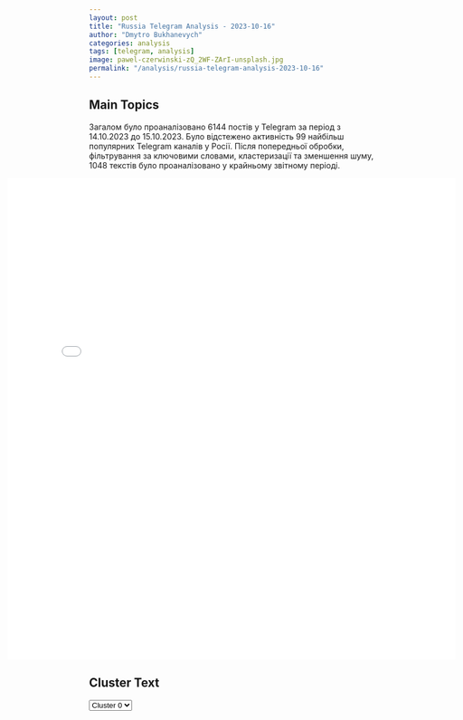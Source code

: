 ```yaml
---
layout: post
title: "Russia Telegram Analysis - 2023-10-16"
author: "Dmytro Bukhanevych"
categories: analysis
tags: [telegram, analysis]
image: pawel-czerwinski-zQ_2WF-ZArI-unsplash.jpg
permalink: "/analysis/russia-telegram-analysis-2023-10-16"
---
```

<style>
    /* Adjusting iframe-container styles */
    .wide-iframe-container {
        width: calc(100% + 30vw);  /* Extending the width */
        margin-left: -15vw;       /* Negative margin to push to the left */
        overflow: hidden;         /* In case the iframe content spills over */
    }
    .wide-iframe-container iframe {
        width: 100%;  /* Making the iframe take the full width of its container */
        border: none; /* Removing any borders from the iframe */
    }
    /* Toggle mechanism */
    .hidden {
        display: none;
    }
    .show-content-target:checked + .show-content {
        display: block;
    }
</style>
<h2>Main Topics</h2>
<p>Загалом було проаналізовано 6144 постів у Telegram за період з 14.10.2023 до 15.10.2023. Було відстежено активність 99 найбільш популярних Telegram каналів у Росії. Після попередньої обробки, фільтрування за ключовими словами, кластеризації та зменшення шуму, 1048 текстів було проаналізовано у крайньому звітному періоді.</p>
<!-- Embedding Main Plotly Visualization -->
<div class="wide-iframe-container">
    <iframe src="{{site.baseurl}}/visualizations/2023-10-16/fig_topics_time.html" height="850"></iframe>
</div>
<h2>Cluster Text</h2>
<!-- Dropdown to select a cluster -->
<select id="clusterSelector" onchange="displayClusterText()">
<option value="0">Cluster 0</option><option value="1">Cluster 1</option><option value="2">Cluster 2</option><option value="3">Cluster 3</option><option value="4">Cluster 4</option><option value="5">Cluster 5</option><option value="6">Cluster 6</option><option value="7">Cluster 7</option><option value="8">Cluster 8</option><option value="9">Cluster 9</option>
</select>
<!-- Display area for the selected cluster's text -->
<div id="clusterTextDisplay" class="hidden"></div>
<script type="text/javascript">
    var clusterDetails = {"0": "<b>Total Posts:</b> 226<br><b>Date:</b> 2023-10-15 22:30:30+03:00<br><b>Author:</b> tass_agency<br><b>Link:</b> https://t.me/s/tass_agency/214467<br><b>Subscribers:</b> 365600<br><b>Text:</b> \u0422\u0435\u043a\u0441\u0442: \u041f\u043e\u0434\u0433\u043e\u0442\u043e\u0432\u043a\u0430 \u041a\u0438\u0435\u0432\u043e\u043c \u043d\u043e\u0432\u044b\u0445 \u043e\u043f\u0435\u0440\u0430\u0446\u0438\u0439 \u0438 \u043d\u0430\u043b\u0435\u0442\u044b \u0431\u0435\u0441\u043f\u0438\u043b\u043e\u0442\u043d\u0438\u043a\u043e\u0432 \u0412\u0421\u0423. \u0421\u043e\u0431\u044b\u0442\u0438\u044f \u0432\u043e\u043a\u0440\u0443\u0433 \u0423\u043a\u0440\u0430\u0438\u043d\u044b.\u0417\u0430\u044f\u0432\u043b\u0435\u043d\u0438\u044f \u041f\u0443\u0442\u0438\u043d\u0430\u25fe\ufe0f\u0422\u0430\u043a \u043d\u0430\u0437\u044b\u0432\u0430\u0435\u043c\u043e\u0435 \u0443\u043a\u0440\u0430\u0438\u043d\u0441\u043a\u043e\u0435 \u043a\u043e\u043d\u0442\u0440\u043d\u0430\u0441\u0442\u0443\u043f\u043b\u0435\u043d\u0438\u0435 \u043d\u0435 \u0431\u0443\u043a\u0441\u0443\u0435\u0442, \u043e\u043d\u043e \"\u043f\u0440\u043e\u0432\u0430\u043b\u0438\u043b\u043e\u0441\u044c \u043f\u043e\u043b\u043d\u043e\u0441\u0442\u044c\u044e\", \u0437\u0430\u044f\u0432\u0438\u043b \u0440\u043e\u0441\u0441\u0438\u0439\u0441\u043a\u0438\u0439 \u043b\u0438\u0434\u0435\u0440 \u0432 \u0438\u043d\u0442\u0435\u0440\u0432\u044c\u044e \u043f\u0440\u043e\u0433\u0440\u0430\u043c\u043c\u0435 \"\u041c\u043e\u0441\u043a\u0432\u0430. \u041a\u0440\u0435\u043c\u043b\u044c. \u041f\u0443\u0442\u0438\u043d\". \u041e\u043d \u043f\u0440\u0438 \u044d\u0442\u043e\u043c \u043e\u0442\u043c\u0435\u0442\u0438\u043b, \u0447\u0442\u043e \"\u043d\u0430 \u043e\u0442\u0434\u0435\u043b\u044c\u043d\u044b\u0445 \u0443\u0447\u0430\u0441\u0442\u043a\u0430\u0445 <...> \u043f\u0440\u043e\u0442\u0438\u0432\u043e\u0431\u043e\u0440\u0441\u0442\u0432\u0443\u044e\u0449\u0430\u044f \u0441\u0442\u043e\u0440\u043e\u043d\u0430 \u0433\u043e\u0442\u043e\u0432\u0438\u0442 \u043d\u043e\u0432\u044b\u0435 \u0430\u043a\u0442\u0438\u0432\u043d\u044b\u0435 \u043d\u0430\u0441\u0442\u0443\u043f\u0430\u0442\u0435\u043b\u044c\u043d\u044b\u0435 \u043e\u043f\u0435\u0440\u0430\u0446\u0438\u0438\", \u043d\u0430 \u0447\u0442\u043e \u0420\u0424 \u0440\u0435\u0430\u0433\u0438\u0440\u0443\u0435\u0442 \"\u0441\u043e\u043e\u0442\u0432\u0435\u0442\u0441\u0442\u0432\u0443\u044e\u0449\u0438\u043c \u043e\u0431\u0440\u0430\u0437\u043e\u043c\".\u0425\u043e\u0434 \u043e\u043f\u0435\u0440\u0430\u0446\u0438\u0438\u25fe\ufe0f\u0412\u0421\u0423 \u0437\u0430 \u0434\u0432\u043e\u0435 \u0441\u0443\u0442\u043e\u043a, \u043f\u043e \u043e\u0446\u0435\u043d\u043a\u0430\u043c \u041c\u0438\u043d\u043e\u0431\u043e\u0440\u043e\u043d\u044b \u0420\u0424, \u043f\u043e\u0442\u0435\u0440\u044f\u043b\u0438 \u043e\u043a\u043e\u043b\u043e 1,55 \u0442\u044b\u0441. \u0447\u0435\u043b\u043e\u0432\u0435\u043a \u0438 80 \u0435\u0434\u0438\u043d\u0438\u0446 \u0442\u0435\u0445\u043d\u0438\u043a\u0438, \u0441\u043b\u0435\u0434\u0443\u0435\u0442 \u0438\u0437 \u0441\u0432\u043e\u0434\u043e\u043a \u0440\u043e\u0441\u0441\u0438\u0439\u0441\u043a\u043e\u0433\u043e \u0432\u043e\u0435\u043d\u043d\u043e\u0433\u043e \u0432\u0435\u0434\u043e\u043c\u0441\u0442\u0432\u0430. \u041f\u043e \u0435\u0433\u043e \u0438\u043d\u0444\u043e\u0440\u043c\u0430\u0446\u0438\u0438, \u0441\u0430\u043c\u044b\u0435 \u0431\u043e\u043b\u044c\u0448\u0438\u0435 \u043f\u043e\u0442\u0435\u0440\u0438 \u2014 \u043f\u043e\u0447\u0442\u0438 600 \u0447\u0435\u043b\u043e\u0432\u0435\u043a \u2014 \u041a\u0438\u0435\u0432 \u043f\u043e\u043d\u0435\u0441 \u043d\u0430 \u0434\u043e\u043d\u0435\u0446\u043a\u043e\u043c \u043d\u0430\u043f\u0440\u0430\u0432\u043b\u0435\u043d\u0438\u0438, \u0442\u043e\u0433\u0434\u0430 \u043a\u0430\u043a \u043d\u0430 \u0437\u0430\u043f\u043e\u0440\u043e\u0436\u0441\u043a\u043e\u043c \u043e\u043d \u043f\u043e\u0442\u0435\u0440\u044f\u043b \u043e\u043a\u043e\u043b\u043e 90 \u0432\u043e\u0435\u043d\u043d\u044b\u0445.\u041f\u043e\u043f\u044b\u0442\u043a\u0438 \u0430\u0442\u0430\u043a \u0431\u0435\u0441\u043f\u0438\u043b\u043e\u0442\u043d\u0438\u043a\u043e\u0432\u25fe\ufe0f\u0423\u0442\u0440\u043e\u043c 14 \u043e\u043a\u0442\u044f\u0431\u0440\u044f \u0434\u0432\u0430 \u0443\u043a\u0440\u0430\u0438\u043d\u0441\u043a\u0438\u0445 \u0431\u0435\u0441\u043f\u0438\u043b\u043e\u0442\u043d\u0438\u043a\u0430 \u0431\u044b\u043b\u0438 \u0441\u0431\u0438\u0442\u044b \u043d\u0430\u0434 \u0427\u0435\u0440\u043d\u044b\u043c \u043c\u043e\u0440\u0435\u043c \u0443 \u043f\u043e\u0431\u0435\u0440\u0435\u0436\u044c\u044f \u041a\u0440\u0430\u0441\u043d\u043e\u0434\u0430\u0440\u0441\u043a\u043e\u0433\u043e \u043a\u0440\u0430\u044f, \u0441\u043e\u043e\u0431\u0449\u0438\u043b\u0438 \u0432 \u041c\u0438\u043d\u043e\u0431\u043e\u0440\u043e\u043d\u044b \u0420\u0424. \u041c\u044d\u0440 \u0421\u043e\u0447\u0438 \u0410\u043b\u0435\u043a\u0441\u0435\u0439 \u041a\u043e\u043f\u0430\u0439\u0433\u043e\u0440\u043e\u0434\u0441\u043a\u0438\u0439 \u0437\u0430\u0432\u0435\u0440\u0438\u043b, \u0447\u0442\u043e \u0430\u044d\u0440\u043e\u043f\u043e\u0440\u0442 \u0438 \"\u0432\u0441\u0435 \u0441\u0438\u0441\u0442\u0435\u043c\u044b\" \u0433\u043e\u0440\u043e\u0434\u0430 \u0440\u0430\u0431\u043e\u0442\u0430\u044e\u0442 \u0448\u0442\u0430\u0442\u043d\u043e.\u25fe\ufe0f\u0412 \u043d\u043e\u0447\u044c \u043d\u0430 15 \u043e\u043a\u0442\u044f\u0431\u0440\u044f \u0432\u043e\u0435\u043d\u043d\u043e\u0435 \u0432\u0435\u0434\u043e\u043c\u0441\u0442\u0432\u043e \u0440\u0430\u0441\u0441\u043a\u0430\u0437\u0430\u043b\u043e, \u0447\u0442\u043e \u0423\u043a\u0440\u0430\u0438\u043d\u0430 \u043f\u043e\u043f\u044b\u0442\u0430\u043b\u0430\u0441\u044c \u0430\u0442\u0430\u043a\u043e\u0432\u0430\u0442\u044c \u0440\u043e\u0441\u0441\u0438\u0439\u0441\u043a\u0443\u044e \u0442\u0435\u0440\u0440\u0438\u0442\u043e\u0440\u0438\u044e \u0441\u0440\u0430\u0437\u0443 27 \u0431\u0435\u0441\u043f\u0438\u043b\u043e\u0442\u043d\u0438\u043a\u0430\u043c\u0438. \u0412\u0441\u0435 \u043e\u043d\u0438 \u0431\u044b\u043b\u0438 \u043f\u0435\u0440\u0435\u0445\u0432\u0430\u0447\u0435\u043d\u044b, \u043e\u0441\u043d\u043e\u0432\u043d\u0430\u044f \u0447\u0430\u0441\u0442\u044c \u2014 18 \u0430\u043f\u043f\u0430\u0440\u0430\u0442\u043e\u0432 \u2014 \u043d\u0430\u0434 \u041a\u0443\u0440\u0441\u043a\u043e\u0439 \u043e\u0431\u043b\u0430\u0441\u0442\u044c\u044e.\u041f\u043e\u043b\u043d\u043e\u0435 \u0432\u043e\u0441\u0441\u0442\u0430\u043d\u043e\u0432\u043b\u0435\u043d\u0438\u0435 \u041a\u0440\u044b\u043c\u0441\u043a\u043e\u0433\u043e \u043c\u043e\u0441\u0442\u0430\u25fe\ufe0f\u041a\u0440\u044b\u043c\u0441\u043a\u0438\u0439 \u043c\u043e\u0441\u0442 \u043f\u043e\u043b\u043d\u043e\u0441\u0442\u044c\u044e \u0432\u043e\u0441\u0441\u0442\u0430\u043d\u043e\u0432\u043b\u0435\u043d, \u0434\u0432\u0438\u0436\u0435\u043d\u0438\u0435 \u0430\u0432\u0442\u043e\u043c\u043e\u0431\u0438\u043b\u0435\u0439 \u043f\u043e \u0432\u0441\u0435\u043c \u0447\u0435\u0442\u044b\u0440\u0435\u043c \u043f\u043e\u043b\u043e\u0441\u0430\u043c \u0432\u043e\u0437\u043e\u0431\u043d\u043e\u0432\u0438\u043b\u043e\u0441\u044c \u043d\u0430 18 \u0434\u043d\u0435\u0439 \u0440\u0430\u043d\u044c\u0448\u0435, \u0447\u0435\u043c \u043f\u043b\u0430\u043d\u0438\u0440\u043e\u0432\u0430\u043b\u043e\u0441\u044c, \u0441\u043e\u043e\u0431\u0449\u0438\u043b 14 \u043e\u043a\u0442\u044f\u0431\u0440\u044f \u0432\u0438\u0446\u0435-\u043f\u0440\u0435\u043c\u044c\u0435\u0440 \u0420\u0424 \u041c\u0430\u0440\u0430\u0442 \u0425\u0443\u0441\u043d\u0443\u043b\u043b\u0438\u043d.", "1": "<b>Total Posts:</b> 46<br><b>Date:</b> 2023-10-15 10:15:40+03:00<br><b>Author:</b> sheyhtamir1974<br><b>Link:</b> https://t.me/s/sheyhtamir1974/59672<br><b>Subscribers:</b> 407400<br><b>Text:</b> \u0422\u0435\u043a\u0441\u0442: \ud83c\uddf5\ud83c\uddf8\ud83c\uddee\ud83c\uddf1\u0427\u0442\u043e \u0438\u0437\u0432\u0435\u0441\u0442\u043d\u043e \u043a \u0443\u0442\u0440\u0443 \u043e \u043f\u0430\u043b\u0435\u0441\u0442\u0438\u043d\u043e-\u0438\u0437\u0440\u0430\u0438\u043b\u044c\u0441\u043a\u043e\u043c \u043a\u043e\u043d\u0444\u043b\u0438\u043a\u0442\u0435:\u2014 \u0426\u0410\u0425\u0410\u041b \u043f\u0435\u0440\u0435\u043d\u0451\u0441 \u0437\u0430\u043f\u043b\u0430\u043d\u0438\u0440\u043e\u0432\u0430\u043d\u043d\u0443\u044e \u043d\u0430 \u0432\u044b\u0445\u043e\u0434\u043d\u044b\u0435 \u043d\u0430\u0437\u0435\u043c\u043d\u0443\u044e \u043e\u043f\u0435\u0440\u0430\u0446\u0438\u044e \u0432 \u0441\u0435\u043a\u0442\u043e\u0440\u0435 \u0413\u0430\u0437\u0430 \u0438\u0437-\u0437\u0430 \u043e\u0431\u043b\u0430\u0447\u043d\u043e\u0439 \u043f\u043e\u0433\u043e\u0434\u044b, \u0443\u0442\u0432\u0435\u0440\u0436\u0434\u0430\u0435\u0442 NYT \u0441\u043e \u0441\u0441\u044b\u043b\u043a\u043e\u0439 \u043d\u0430 \u0438\u0437\u0440\u0430\u0438\u043b\u044c\u0441\u043a\u0438\u0445 \u043e\u0444\u0438\u0446\u0435\u0440\u043e\u0432;\u2014 \u0418\u0437\u0440\u0430\u0438\u043b\u044c \u043f\u043b\u0430\u043d\u0438\u0440\u0443\u0435\u0442 \u0430\u0442\u0430\u043a\u0443 \u043d\u0430 \u0441\u0435\u043a\u0442\u043e\u0440\u00a0\u0413\u0430\u0437\u0430\u00a0\u0430\u0432\u0438\u0430\u0446\u0438\u043e\u043d\u043d\u044b\u043c\u0438 \u0431\u043e\u043c\u0431\u0430\u043c\u0438 JDAM, \u0437\u0430\u044f\u0432\u0438\u043b \u0436\u0443\u0440\u043d\u0430\u043b\u0438\u0441\u0442\u00a0\u0421\u0435\u0439\u043c\u0443\u0440\u00a0\u0425\u0435\u0440\u0448, \u0441\u0441\u044b\u043b\u0430\u044f\u0441\u044c \u043d\u0430 \u0438\u0441\u0442\u043e\u0447\u043d\u0438\u043a\u0438. \u041f\u043e\u00a0\u0435\u0433\u043e\u00a0\u0441\u043b\u043e\u0432\u0430\u043c, \u044d\u0442\u043e \u043f\u0440\u0438\u0432\u0435\u0434\u0451\u0442 \u043a \u043f\u043e\u043b\u043d\u043e\u043c\u0443 \u0443\u043d\u0438\u0447\u0442\u043e\u0436\u0435\u043d\u0438\u044e \u0430\u043d\u043a\u043b\u0430\u0432\u0430;\u2014 \u0432\u043e \u0432\u0441\u0435\u0445 \u0431\u043e\u043b\u044c\u043d\u0438\u0446\u0430\u0445 \u0441\u0435\u043a\u0442\u043e\u0440\u0430 \u0413\u0430\u0437\u0430 \u043e\u0441\u0442\u0430\u043b\u043e\u0441\u044c \u0442\u043e\u043f\u043b\u0438\u0432\u0430 \u043d\u0430 48 \u0447\u0430\u0441\u043e\u0432 \u0440\u0430\u0431\u043e\u0442\u044b \u0440\u0435\u0437\u0435\u0440\u0432\u043d\u044b\u0445 \u0433\u0435\u043d\u0435\u0440\u0430\u0442\u043e\u0440\u043e\u0432, \u0441\u043e\u043e\u0431\u0449\u0438\u043b\u0438 \u0432 \u041e\u041e\u041d;\u2014 \u0441\u0438\u0440\u0438\u0439\u0441\u043a\u0438\u0439 \u0430\u044d\u0440\u043e\u043f\u043e\u0440\u0442 \u0410\u043b\u0435\u043f\u043f\u043e \u0432\u044b\u0432\u0435\u0434\u0435\u043d \u0438\u0437 \u0441\u0442\u0440\u043e\u044f \u043f\u043e\u0441\u043b\u0435 \u0443\u0434\u0430\u0440\u043e\u0432 \u0438\u0437\u0440\u0430\u0438\u043b\u044c\u0441\u043a\u0438\u0445 \u0432\u043e\u0435\u043d\u043d\u044b\u0445. \u041e\u0431\u0441\u0442\u0440\u0435\u043b \u043f\u043e\u0441\u043b\u0435\u0434\u043e\u0432\u0430\u043b \u0432\u0441\u043a\u043e\u0440\u0435 \u043f\u043e\u0441\u043b\u0435 \u043f\u0443\u0441\u043a\u043e\u0432 \u0440\u0430\u043a\u0435\u0442 \u043f\u043e \u0418\u0437\u0440\u0430\u0438\u043b\u044e \u0441 \u0442\u0435\u0440\u0440\u0438\u0442\u043e\u0440\u0438\u0438 \u0421\u0438\u0440\u0438\u0438, \u043e\u0442\u043c\u0435\u0447\u0430\u044e\u0442 \u0421\u041c\u0418;\u2014 \u0412\u0412\u0421 \u0418\u0437\u0440\u0430\u0438\u043b\u044f \u043d\u0430\u043d\u0435\u0441\u043b\u0438 \u043d\u043e\u0447\u044c\u044e \u0441\u0435\u0440\u0438\u044e \u0443\u0434\u0430\u0440\u043e\u0432: \u043e\u0434\u043d\u0430 \u0438\u0437 \u0430\u0442\u0430\u043a \u043f\u0440\u0438\u0448\u043b\u0430\u0441\u044c \u043f\u043e \u0434\u043e\u043c\u0443 \u0432 \u043b\u0430\u0433\u0435\u0440\u0435 \u0431\u0435\u0436\u0435\u043d\u0446\u0435\u0432 \u0425\u0430\u043d-\u042e\u043d\u0438\u0441, \u0441\u043e\u043e\u0431\u0449\u0430\u0435\u0442 \u0442\u0435\u043b\u0435\u043a\u0430\u043d\u0430\u043b Al Hadath. \u0412 \u0440\u0435\u0437\u0443\u043b\u044c\u0442\u0430\u0442\u0435 \u043f\u043e\u0433\u0438\u0431\u043b\u0438 15 \u0447\u0435\u043b\u043e\u0432\u0435\u043a, \u0432\u043a\u043b\u044e\u0447\u0430\u044f \u0434\u0435\u0442\u0435\u0439;\u2014 \u0432\u0442\u043e\u0440\u043e\u0439 \u0430\u043c\u0435\u0440\u0438\u043a\u0430\u043d\u0441\u043a\u0438\u0439 \u0430\u0432\u0438\u0430\u043d\u043e\u0441\u0435\u0446 Dwight D. Eisenhower \u043d\u0430\u043f\u0440\u0430\u0432\u0438\u043b\u0441\u044f \u0432 \u0432\u043e\u0441\u0442\u043e\u0447\u043d\u0443\u044e \u0447\u0430\u0441\u0442\u044c \u0421\u0440\u0435\u0434\u0438\u0437\u0435\u043c\u043d\u043e\u0433\u043e \u043c\u043e\u0440\u044f, \u043f\u0438\u0448\u0435\u0442 ABC \u0441\u043e \u0441\u0441\u044b\u043b\u043a\u043e\u0439 \u043d\u0430 \u0438\u0441\u0442\u043e\u0447\u043d\u0438\u043a\u0438. \u041a\u043e\u0440\u0430\u0431\u043b\u044c \u043f\u0440\u0438\u0441\u043e\u0435\u0434\u0438\u043d\u0438\u0442\u0441\u044f \u043a\u00a0\u0443\u0436\u0435 \u043f\u0440\u0438\u0431\u044b\u0432\u0448\u0435\u043c\u0443 \u0432\u00a0\u0440\u0435\u0433\u0438\u043e\u043d Gerald R. Ford;\u2014 \u0434\u0435\u0439\u0441\u0442\u0432\u0438\u044f \u0418\u0435\u0440\u0443\u0441\u0430\u043b\u0438\u043c\u0430 \u0432\u044b\u0448\u043b\u0438 \u0437\u0430 \u0440\u0430\u043c\u043a\u0438 \u0441\u0430\u043c\u043e\u043e\u0431\u043e\u0440\u043e\u043d\u044b, \u0441\u0447\u0438\u0442\u0430\u0435\u0442 \u0433\u043b\u0430\u0432\u0430 \u041c\u0418\u0414 \u041a\u041d\u0420\u00a0\u0412\u0430\u043d \u0418;\u2014 \u0426\u0410\u0425\u0410\u041b \u043f\u0440\u043e\u0448\u043b\u043e\u0439 \u043d\u043e\u0447\u044c\u044e \u043b\u0438\u043a\u0432\u0438\u0434\u0438\u0440\u043e\u0432\u0430\u043b \u043a\u043e\u043c\u0430\u043d\u0434\u0443\u044e\u0449\u0435\u0433\u043e \u0441\u0438\u043b\u0430\u043c\u0438 \u00ab\u041d\u0443\u0445\u0431\u044b\u00bb \u0432\u00a0\u0425\u0430\u043d-\u042e\u043d\u0438\u0441\u0435\u00a0\u0411\u0438\u043b\u043b\u0430\u043b\u0430\u00a0\u0410\u043b\u044c \u041a\u0435\u0434\u0440\u0443. \u041a\u0430\u043a \u0441\u043e\u043e\u0431\u0449\u0430\u0435\u0442 \u0430\u0440\u043c\u0438\u044f, \u043e\u043d \u043e\u0442\u0432\u0435\u0442\u0441\u0442\u0432\u0435\u043d\u0435\u043d \u00ab\u0437\u0430 \u0440\u0435\u0437\u043d\u044e\u00bb \u0432 \u043f\u043e\u0441\u0435\u043b\u0435\u043d\u0438\u0438\u00a0\u041d\u0438\u0440\u0438\u043c.\u041d\u0430 \u0432\u0438\u0434\u0435\u043e \u2014 \u0443\u0434\u0430\u0440,\u00a0\u0432 \u0445\u043e\u0434\u0435\u00a0\u043a\u043e\u0442\u043e\u0440\u043e\u0433\u043e, \u043f\u043e \u0434\u0430\u043d\u043d\u044b\u043c \u0438\u0437\u0440\u0430\u0438\u043b\u044c\u0441\u043a\u043e\u0439 \u0430\u0440\u043c\u0438\u0438, \u0431\u044b\u043b \u0443\u0431\u0438\u0442 \u0410\u043b\u044c \u041a\u0435\u0434\u0440\u0430.\u2705\u041f\u043e\u0434\u043f\u0438\u0441\u0430\u0442\u044c\u0441\u044f \u27a1\ufe0f PoliTube_news", "2": "<b>Total Posts:</b> 108<br><b>Date:</b> 2023-10-15 00:39:41+03:00<br><b>Author:</b> ostashkonews<br><b>Link:</b> https://t.me/s/OstashkoNews/100585<br><b>Subscribers:</b> 362700<br><b>Text:</b> \u0422\u0435\u043a\u0441\u0442: \u2757\ufe0f \u0418\u0440\u0430\u043d \u043d\u0430\u043f\u0440\u0430\u0432\u0438\u043b \u0418\u0437\u0440\u0430\u0438\u043b\u044e \u0447\u0435\u0440\u0435\u0437 \u041e\u041e\u041d \u043f\u0440\u0435\u0434\u0443\u043f\u0440\u0435\u0436\u0434\u0430\u044e\u0449\u0435\u0435 \u0441\u043e\u043e\u0431\u0449\u0435\u043d\u0438\u0435 \u043e \u0432\u043e\u0437\u043c\u043e\u0436\u043d\u043e\u043c \u0432\u043c\u0435\u0448\u0430\u0442\u0435\u043b\u044c\u0441\u0442\u0432\u0435 \u0432 \u043a\u043e\u043d\u0444\u043b\u0438\u043a\u0442 \u0432 \u0441\u0435\u043a\u0442\u043e\u0440\u0435 \u0413\u0430\u0437\u0430, \u2014 Walla\u0412 \u0441\u043e\u043e\u0431\u0449\u0435\u043d\u0438\u0438 \u0433\u043e\u0432\u043e\u0440\u0438\u0442\u0441\u044f, \u0447\u0442\u043e \u0432 \u0441\u043b\u0443\u0447\u0430\u0435 \u043d\u0430\u0447\u0430\u043b\u0430 \u043d\u0430\u0437\u0435\u043c\u043d\u043e\u0439 \u043e\u043f\u0435\u0440\u0430\u0446\u0438\u0438 \u0432 \u0441\u0435\u043a\u0442\u043e\u0440\u0435 \u0413\u0430\u0437\u0430, \u0422\u0435\u0433\u0435\u0440\u0430\u043d\u0443 \u043f\u0440\u0438\u0434\u0435\u0442\u0441\u044f \u0432\u043c\u0435\u0448\u0430\u0442\u044c\u0441\u044f \u0432 \u043a\u043e\u043d\u0444\u043b\u0438\u043a\u0442.\u2716\ufe0f \u0421\u0428\u0410 \u0440\u0430\u043d\u0435\u0435 \u043d\u0435\u043e\u0434\u043d\u043e\u043a\u0440\u0430\u0442\u043d\u043e \u0437\u0430\u043f\u0443\u0433\u0438\u0432\u0430\u043b\u0438 \u0418\u0440\u0430\u043d \u0438 \u043f\u0440\u0435\u0434\u043e\u0441\u0442\u0435\u0440\u0435\u0433\u0430\u043b\u0438 \u043e\u0442 \u043f\u043e\u0434\u0434\u0435\u0440\u0436\u043a\u0438 \u0425\u0410\u041c\u0410\u0421 \u0438 \u0425\u0438\u0437\u0431\u043e\u043b\u043b\u044b, \u0443\u0433\u0440\u043e\u0436\u0430\u044f \u0443\u043d\u0438\u0447\u0442\u043e\u0436\u0435\u043d\u0438\u0435\u043c \u043d\u0435\u0444\u0442\u044f\u043d\u044b\u0445 \u043c\u0435\u0441\u0442\u043e\u0440\u043e\u0436\u0434\u0435\u043d\u0438\u0439. \u041e\u0441\u0442\u0430\u0448\u043a\u043e! \u0412\u0430\u0436\u043d\u043e\u0435 \u2013 \u043f\u043e\u0434\u043f\u0438\u0448\u0438\u0441\u044c", "3": "<b>Total Posts:</b> 58<br><b>Date:</b> 2023-10-15 17:40:36+03:00<br><b>Author:</b> petrovtel<br><b>Link:</b> https://t.me/s/petrovtel/45175<br><b>Subscribers:</b> 460600<br><b>Text:</b> \u0422\u0435\u043a\u0441\u0442: \u041d\u0430 \u0433\u0443\u0431\u0435\u0440\u043d\u0430\u0442\u043e\u0440\u0430 \u0425\u041c\u0410\u041e \u043d\u0430\u043a\u0430\u0442\u0430\u043b\u0438 \u0434\u043e\u043d\u043e\u0441 \u2014 \u0432\u0441\u0435 \u0438\u0437-\u0437\u0430 \u0435\u0435 \u0441\u043b\u043e\u0432 \u00ab\u0412\u043e\u0439\u043d\u0430 \u043d\u0430\u043c \u043d\u0435 \u043d\u0443\u0436\u043d\u0430\u00bb. \u0421\u0434\u0435\u043b\u0430\u043b \u044d\u0442\u043e \u043e\u0431\u0449\u0435\u0441\u0442\u0432\u0435\u043d\u043d\u0438\u043a \u042e\u0440\u0438\u0439 \u0420\u044f\u0431\u0446\u0435\u0432 \u0438\u0437 \u0422\u044e\u043c\u0435\u043d\u0438. \u041e\u043d \u043f\u043e\u043f\u0440\u043e\u0441\u0438\u043b \u0441\u0438\u043b\u043e\u0432\u0438\u043a\u043e\u0432 \u0432\u043e\u0437\u0431\u0443\u0434\u0438\u0442\u044c \u0434\u0435\u043b\u043e \u043e \u0434\u0438\u0441\u043a\u0440\u0435\u0434\u0438\u0442\u0430\u0446\u0438\u0438 \u0440\u043e\u0441\u0441\u0438\u0439\u0441\u043a\u043e\u0439 \u0430\u0440\u043c\u0438\u0438.\u0413\u043b\u0430\u0432\u0430 \u0440\u0435\u0433\u0438\u043e\u043d\u0430 \u041d\u0430\u0442\u0430\u043b\u044c\u044f \u041a\u043e\u043c\u0430\u0440\u043e\u0432\u0430 \u0441\u043a\u0430\u0437\u0430\u043b\u0430 \u0444\u0440\u0430\u0437\u0443 \u043e \u00ab\u043d\u0435\u043d\u0443\u0436\u043d\u043e\u0439 \u0432\u043e\u0439\u043d\u0435\u00bb, \u043a\u043e\u0433\u0434\u0430 \u043f\u044b\u0442\u0430\u043b\u0430\u0441\u044c \u043e\u0431\u044a\u044f\u0441\u043d\u0438\u0442\u044c \u0436\u0435\u043d\u0435 \u043c\u043e\u0431\u0438\u043b\u0438\u0437\u043e\u0432\u0430\u043d\u043d\u043e\u0433\u043e, \u0447\u0442\u043e \u043e\u043d\u0430 \u043d\u0435 \u043c\u0438\u043d\u0438\u0441\u0442\u0440 \u043e\u0431\u043e\u0440\u043e\u043d\u044b \u0438 \u0431\u0435\u0437 \u043f\u043e\u043d\u044f\u0442\u0438\u044f, \u043a\u0443\u0434\u0430 \u0434\u0435\u043b\u0438\u0441\u044c \u043f\u043e\u043b\u043e\u0436\u0435\u043d\u043d\u044b\u0435 \u0441\u043e\u043b\u0434\u0430\u0442\u0430\u043c \u0440\u044e\u043a\u0437\u0430\u043a\u0438. \u041f\u043e \u0435\u0435 \u0441\u043b\u043e\u0432\u0430\u043c, \u00ab\u0432\u0435\u0441\u044c \u043c\u0438\u0440 \u043a \u044d\u0442\u043e\u0439 \u0432\u043e\u0439\u043d\u0435 \u043d\u0435 \u0433\u043e\u0442\u043e\u0432\u0438\u043b\u0441\u044f\u00bb.\u041a\u041a \ud83d\udc00", "4": "<b>Total Posts:</b> 148<br><b>Date:</b> 2023-10-15 11:50:51+03:00<br><b>Author:</b> tass_agency<br><b>Link:</b> https://t.me/s/tass_agency/214413<br><b>Subscribers:</b> 365600<br><b>Text:</b> \u0422\u0435\u043a\u0441\u0442: \u0421\u043e\u0431\u0440\u0430\u043b\u0438 \u0437\u0430\u044f\u0432\u043b\u0435\u043d\u0438\u044f \u0412\u043b\u0430\u0434\u0438\u043c\u0438\u0440\u0430 \u041f\u0443\u0442\u0438\u043d\u0430 \u0432 \u0438\u043d\u0442\u0435\u0440\u0432\u044c\u044e \u043f\u0440\u043e\u0433\u0440\u0430\u043c\u043c\u0435 \"\u041c\u043e\u0441\u043a\u0432\u0430. \u041a\u0440\u0435\u043c\u043b\u044c. \u041f\u0443\u0442\u0438\u043d\" \u043d\u0430 \u0442\u0435\u043b\u0435\u043a\u0430\u043d\u0430\u043b\u0435 \"\u0420\u043e\u0441\u0441\u0438\u044f-1\":\u25fe\ufe0f\u0420\u043e\u0441\u0441\u0438\u044f \u043f\u043e \u0438\u0437\u0432\u0435\u0441\u0442\u043d\u043e\u043c\u0443 \u0434\u0440\u0435\u0432\u043d\u0435\u043c\u0443 \u043f\u0440\u0438\u043d\u0446\u0438\u043f\u0443 \"\u0433\u043e\u0442\u043e\u0432\u0438\u0442\u0441\u044f \u043a \u0432\u043e\u0439\u043d\u0435\", \u043d\u043e \u0445\u043e\u0447\u0435\u0442 \u043c\u0438\u0440\u0430;\u25fe\ufe0f\u0420\u043e\u0441\u0441\u0438\u044f \u0438 \u041a\u0438\u0442\u0430\u0439 \u043d\u0435 \u043e\u0431\u044a\u0435\u0434\u0438\u043d\u044f\u044e\u0442\u0441\u044f \u0432 \u043a\u0430\u043a\u043e\u0439-\u0442\u043e \u0432\u043e\u0435\u043d\u043d\u043e-\u043f\u043e\u043b\u0438\u0442\u0438\u0447\u0435\u0441\u043a\u0438\u0439 \u0441\u043e\u044e\u0437 \u0432 \u043e\u0442\u043b\u0438\u0447\u0438\u0435 \u043e\u0442 \u0441\u0442\u0440\u0430\u043d \u0417\u0430\u043f\u0430\u0434\u0430;\u25fe\ufe0f\u041a\u043e\u043d\u0444\u043b\u0438\u043a\u0442 \u043d\u0430 \u0411\u043b\u0438\u0436\u043d\u0435\u043c \u0412\u043e\u0441\u0442\u043e\u043a\u0435 \u043d\u0430\u0441\u0442\u043e\u043b\u044c\u043a\u043e \u043c\u0430\u0441\u0448\u0442\u0430\u0431\u0435\u043d, \u0447\u0442\u043e \u0435\u0433\u043e \u043d\u0435\u043b\u044c\u0437\u044f \u0434\u0430\u0436\u0435 \u0441\u0440\u0430\u0432\u043d\u0438\u0432\u0430\u0442\u044c \u0441\u043e \u0441\u043f\u0435\u0446\u043e\u043f\u0435\u0440\u0430\u0446\u0438\u0435\u0439 \u043d\u0430 \u0423\u043a\u0440\u0430\u0438\u043d\u0435;\u25fe\ufe0f\u0421\u0428\u0410 \u0437\u0430\u0441\u0442\u0430\u0432\u043b\u044f\u044e\u0442 \u0441\u0432\u043e\u0438\u0445 \u0441\u043e\u044e\u0437\u043d\u0438\u043a\u043e\u0432 \u0443\u0445\u0443\u0434\u0448\u0430\u0442\u044c \u043e\u0442\u043d\u043e\u0448\u0435\u043d\u0438\u044f \u0441 \u0420\u043e\u0441\u0441\u0438\u0435\u0439 \u0438 \u041a\u0438\u0442\u0430\u0435\u043c;\u25fe\ufe0f\u0412 \u0441\u043b\u0443\u0447\u0430\u0435 \u043f\u043e\u043b\u043d\u043e\u0446\u0435\u043d\u043d\u043e\u0433\u043e \u043f\u0440\u043e\u0442\u0438\u0432\u043e\u0431\u043e\u0440\u0441\u0442\u0432\u0430 \u0417\u0430\u043f\u0430\u0434\u0430 \u0441 \u0420\u043e\u0441\u0441\u0438\u0435\u0439 \u0431\u0443\u0434\u0435\u0442 \"\u0441\u043e\u0432\u0441\u0435\u043c \u0434\u0440\u0443\u0433\u0430\u044f \u0432\u043e\u0439\u043d\u0430, \u043d\u0435 \u043f\u0440\u043e\u0432\u0435\u0434\u0435\u043d\u0438\u0435 \u0441\u043f\u0435\u0446\u0438\u0430\u043b\u044c\u043d\u043e\u0439 \u0432\u043e\u0435\u043d\u043d\u043e\u0439 \u043e\u043f\u0435\u0440\u0430\u0446\u0438\u0438\";\u25fe\ufe0f\u041d\u0438\u043a\u0442\u043e \u0432 \u0437\u0434\u0440\u0430\u0432\u043e\u043c \u0443\u043c\u0435 \u043d\u0435 \u0434\u043e\u043b\u0436\u0435\u043d \u0434\u043e\u043f\u0443\u0441\u043a\u0430\u0442\u044c \u0432\u043e\u0437\u043c\u043e\u0436\u043d\u043e\u0441\u0442\u044c \u0432\u043e\u0439\u043d\u044b \u043c\u0435\u0436\u0434\u0443 \u044f\u0434\u0435\u0440\u043d\u044b\u043c\u0438 \u0434\u0435\u0440\u0436\u0430\u0432\u0430\u043c\u0438.", "5": "<b>Total Posts:</b> 110<br><b>Date:</b> 2023-10-15 15:55:19+03:00<br><b>Author:</b> swodki<br><b>Link:</b> https://t.me/s/swodki/312101<br><b>Subscribers:</b> 262000<br><b>Text:</b> \u0422\u0435\u043a\u0441\u0442: \ud83c\uddf7\ud83c\uddfa\ud83d\udca5\u0411\u043e\u0438 \u043f\u043e\u0434 \u0411\u0435\u043b\u043e\u0433\u043e\u0440\u043e\u0432\u043a\u043e\u0439: \u0410\u0440\u0442\u0438\u043b\u043b\u0435\u0440\u0438\u0441\u0442\u044b \u043f\u043e\u0440\u0430\u0436\u0430\u044e\u0442 \u043e\u043f\u043e\u0440\u043d\u044b\u0435 \u043f\u0443\u043d\u043a\u0442\u044b \u0431\u043e\u0435\u0432\u0438\u043a\u043e\u0432\u0420\u0430\u0441\u0447\u0435\u0442\u044b \u00ab\u042e\u0436\u043d\u043e\u0439\u00bb \u0433\u0440\u0443\u043f\u043f\u0438\u0440\u043e\u0432\u043a\u0438 \u0432\u043e \u0432\u0437\u0430\u0438\u043c\u043e\u0434\u0435\u0439\u0441\u0442\u0432\u0438\u0438 \u0441 \u043e\u043f\u0435\u0440\u0430\u0442\u043e\u0440\u0430\u043c\u0438 \u0411\u041f\u041b\u0410 \u0442\u043e\u0447\u043d\u044b\u043c\u0438 \u043f\u043e\u043f\u0430\u0434\u0430\u043d\u0438\u044f\u043c\u0438 \u0443\u043d\u0438\u0447\u0442\u043e\u0436\u0438\u043b\u0438 \u0431\u043e\u0435\u0432\u0438\u043a\u043e\u0432 81-\u0439 \u0430\u044d\u0440\u043e\u043c\u043e\u0433\u0438\u043b\u044c\u043d\u043e\u0439 \u0431\u0440\u0438\u0433\u0430\u0434\u044b \u0412\u0421\u0423. /\u0422\u041a \"\u0417\u0432\u0435\u0437\u0434\u0430\"/", "6": "<b>Total Posts:</b> 51<br><b>Date:</b> 2023-10-15 13:26:01+03:00<br><b>Author:</b> swodki<br><b>Link:</b> https://t.me/s/swodki/312048<br><b>Subscribers:</b> 262000<br><b>Text:</b> \u0422\u0435\u043a\u0441\u0442: \ud83d\udcf8 \u0424\u0438\u043a\u0441\u0430\u0446\u0438\u044f \u043f\u043e\u0441\u043b\u0435\u0434\u0441\u0442\u0432\u0438\u0439 \u043e\u0431\u0441\u0442\u0440\u0435\u043b\u0430 \u041a\u0438\u0435\u0432\u0441\u043a\u043e\u0433\u043e \u0440\u0430\u0439\u043e\u043d\u0430 \u0414\u043e\u043d\u0435\u0446\u043a\u0430 \u0432 17:45 14.10.2023\u2757\ufe0f\u0421\u043f\u0435\u0446\u0438\u0430\u043b\u0438\u0441\u0442\u044b \u041f\u0440\u0435\u0434\u0441\u0442\u0430\u0432\u0438\u0442\u0435\u043b\u044c\u0441\u0442\u0432\u0430 \u0414\u041d\u0420 \u0432 \u0421\u0426\u041a\u041a \u043f\u043e\u0434\u0442\u0432\u0435\u0440\u0434\u0438\u043b\u0438 \u0444\u0430\u043a\u0442 \u043e\u0431\u0441\u0442\u0440\u0435\u043b\u0430 \u041a\u0438\u0435\u0432\u0441\u043a\u043e\u0433\u043e \u0440\u0430\u0439\u043e\u043d\u0430 \u0414\u043e\u043d\u0435\u0446\u043a\u0430 \u0441 \u043f\u0440\u0438\u043c\u0435\u043d\u0435\u043d\u0438\u0435\u043c \u0430\u0440\u0442\u0438\u043b\u043b\u0435\u0440\u0438\u0438 \u043a\u0430\u043b\u0438\u0431\u0440\u043e\u043c 155 \u043c\u043c, \u0430 \u0442\u0430\u043a\u0436\u0435 \u0443\u0442\u043e\u0447\u043d\u0438\u043b\u0438 \u043d\u0430\u043f\u0440\u0430\u0432\u043b\u0435\u043d\u0438\u0435 \u0432\u0435\u0434\u0435\u043d\u0438\u044f \u043e\u0433\u043d\u044f.\u041f\u0440\u043e\u0442\u0438\u0432\u043d\u0438\u043a \u0432\u0435\u043b \u043e\u0433\u043e\u043d\u044c \u0441\u043e \u0441\u0432\u043e\u0438\u0445 \u043f\u043e\u0437\u0438\u0446\u0438\u0439, \u0440\u0430\u0441\u043f\u043e\u043b\u043e\u0436\u0435\u043d\u043d\u044b\u0445 \u0432 \u0440\u0430\u0439\u043e\u043d\u0435 \u043d.\u043f. \u0410\u043b\u0435\u043a\u0441\u0430\u043d\u0434\u0440\u043e\u043f\u043e\u043b\u044c.\u2757\ufe0f\u0417\u043e\u043d\u0430 \u043e\u0442\u0432\u0435\u0442\u0441\u0442\u0432\u0435\u043d\u043d\u043e\u0441\u0442\u0438 55-\u0439 \u043e\u0442\u0434\u0435\u043b\u044c\u043d\u043e\u0439 \u0430\u0440\u0442\u0438\u043b\u043b\u0435\u0440\u0438\u0439\u0441\u043a\u043e\u0439 \u0431\u0440\u0438\u0433\u0430\u0434\u044b (\u043a\u043e\u043c\u0430\u043d\u0434\u0438\u0440 \u2013 \u043f\u043e\u043b\u043a\u043e\u0432\u043d\u0438\u043a \u041a\u0430\u0447\u0443\u0440 \u0420\u043e\u043c\u0430\u043d \u0412\u043b\u0430\u0434\u0438\u043c\u0438\u0440\u043e\u0432\u0438\u0447).\ud83d\udca3\u041e\u0431\u0441\u0442\u0440\u0435\u043b \u0441\u043e \u0441\u0442\u043e\u0440\u043e\u043d\u044b \u0412\u0424\u0423\ud83c\uddfa\ud83c\udde6 \u043e\u0441\u0443\u0449\u0435\u0441\u0442\u0432\u043b\u0435\u043d \u0438\u0437 \u0432\u043e\u043e\u0440\u0443\u0436\u0435\u043d\u0438\u044f \u043f\u043e\u0441\u0442\u0430\u0432\u043b\u0435\u043d\u043d\u043e\u0433\u043e \u0441\u0442\u0440\u0430\u043d\u0430\u043c\u0438 \u041d\u0410\u0422\u041e, \u043a\u043e\u0442\u043e\u0440\u044b\u0435 \u043f\u0440\u043e\u0434\u043e\u043b\u0436\u0430\u044e\u0442 \u0432\u043c\u0435\u0441\u0442\u0435 \u0441 \ud83c\uddfa\ud83c\udde6 \u0442\u0435\u0440\u0440\u043e\u0440\u0438\u0437\u0438\u0440\u043e\u0432\u0430\u0442\u044c \u043c\u0438\u0440\u043d\u044b\u0445 \u0433\u0440\u0430\u0436\u0434\u0430\u043d \u0438 \u0443\u043d\u0438\u0447\u0442\u043e\u0436\u0430\u0442\u044c \u0441\u043e\u0446\u0438\u0430\u043b\u044c\u043d\u0443\u044e \u0438\u043d\u0444\u0440\u0430\u0441\u0442\u0440\u0443\u043a\u0442\u0443\u0440\u0443 \u0420\u0435\u0441\u043f\u0443\u0431\u043b\u0438\u043a\u0438.\ud83d\ude91\ud83c\udd98 \ud83d\udd58 \u041f\u043e \u0441\u043e\u0441\u0442\u043e\u044f\u043d\u0438\u044e \u043d\u0430 12:30 \u0438\u043c\u0435\u044e\u0442\u0441\u044f \u043f\u043e\u0434\u0442\u0432\u0435\u0440\u0436\u0434\u0435\u043d\u043d\u044b\u0435 \u0434\u0430\u043d\u043d\u044b\u0435 \u043e \u0442\u044f\u0436\u0435\u043b\u043e\u043c \u0440\u0430\u043d\u0435\u043d\u0438\u0438 \u0436\u0435\u043d\u0449\u0438\u043d\u044b 1958 \u0433.\u0440.\ud83c\udfd8 \u0417\u0430\u0444\u0438\u043a\u0441\u0438\u0440\u043e\u0432\u0430\u043d\u044b \u043f\u043e\u0432\u0440\u0435\u0436\u0434\u0435\u043d\u0438\u044f \u043f\u043e 3 \u0430\u0434\u0440\u0435\u0441\u0430\u043c:- \u0443\u043b. \u0424\u0430\u0431\u0437\u0430\u0443\u0447\u043d\u0430\u044f, 46 - \u0447\u0430\u0441\u0442\u043d\u044b\u0439 \u0436\u0438\u043b\u043e\u0439 \u0434\u043e\u043c, \u043e\u0441\u0442\u0435\u043a\u043b\u0435\u043d\u0438\u0435, \u043e\u0433\u0440\u0430\u0436\u0434\u0435\u043d\u0438\u0435, \u043a\u0440\u043e\u0432\u043b\u044f;- \u0443\u043b. \u0424\u0430\u0431\u0437\u0430\u0443\u0447\u043d\u0430\u044f, 48 - \u0447\u0430\u0441\u0442\u043d\u044b\u0439 \u0436\u0438\u043b\u043e\u0439 \u0434\u043e\u043c, \u0444\u0430\u0441\u0430\u0434, \u043e\u0433\u0440\u0430\u0436\u0434\u0435\u043d\u0438\u0435, \u043e\u0441\u0442\u0435\u043a\u043b\u0435\u043d\u0438\u0435, \u0432\u043d\u0443\u0442\u0440\u0435\u043d\u043d\u044f\u044f \u043e\u0442\u0434\u0435\u043b\u043a\u0430 \u0434\u043e\u043c\u0430, \u0445\u043e\u0437\u043f\u043e\u0441\u0442\u0440\u043e\u0439\u043a\u0430.- \u0443\u043b. \u0424\u0430\u0431\u0437\u0430\u0443\u0447\u043d\u0430\u044f, 50 - \u0447\u0430\u0441\u0442\u043d\u044b\u0439 \u0436\u0438\u043b\u043e\u0439 \u0434\u043e\u043c.", "7": "<b>Total Posts:</b> 33<br><b>Date:</b> 2023-10-15 20:46:05+03:00<br><b>Author:</b> rvvoenkor<br><b>Link:</b> https://t.me/s/RVvoenkor/54991<br><b>Subscribers:</b> 1360000<br><b>Text:</b> \u0422\u0435\u043a\u0441\u0442: \u203c\ufe0f\ud83c\uddee\ud83c\uddf1\ud83c\uddf5\ud83c\uddf8\u0424\u0435\u0439\u043a? \u0418\u0437\u0440\u0430\u0438\u043b\u044c \u044f\u043a\u043e\u0431\u044b \u0432\u043f\u0435\u0440\u0432\u044b\u0435 \u043f\u0440\u0438\u043c\u0435\u043d\u0438\u043b \u043b\u0430\u0437\u0435\u0440\u043d\u0443\u044e \u0441\u0438\u0441\u0442\u0435\u043c\u0443 \u041f\u0420\u041e \u00ab\u0416\u0435\u043b\u0435\u0437\u043d\u044b\u0439 \u043b\u0443\u0447\u00bb \u0434\u043b\u044f \u043f\u0435\u0440\u0435\u0445\u0432\u0430\u0442\u0430 \u0440\u0430\u043a\u0435\u0442 \u0438\u0437 \u0413\u0430\u0437\u044b.\u041e\u0431 \u044d\u0442\u043e\u043c \u043f\u0438\u0448\u0443\u0442 \u0438\u0437\u0440\u0430\u0438\u043b\u044c\u0441\u043a\u0438\u0435 \u0440\u0435\u0441\u0443\u0440\u0441\u044b, \u043f\u0443\u0431\u043b\u0438\u043a\u0443\u044e\u0449\u0438\u0435 \u0432\u0438\u0434\u0435\u043e. \u041f\u043e\u0434\u043b\u0438\u043d\u043d\u043e\u0441\u0442\u044c \u0437\u0430\u044f\u0432\u043b\u0435\u043d\u0438\u044f \u043d\u0435 \u043f\u043e\u0434\u0442\u0432\u0435\u0440\u0436\u0434\u0435\u043d\u0430, \u043d\u043e \u0441\u043a\u043e\u0440\u0435\u0435 \u0432\u0441\u0435\u0433\u043e \u043d\u0430 \u043a\u0430\u0434\u0440\u0430\u0445 \u043f\u0435\u0440\u0435\u0445\u0432\u0430\u0442 \u0440\u0430\u043a\u0435\u0442 \u043e\u0431\u044b\u0447\u043d\u044b\u043c\u0438 \u0441\u0438\u0441\u0442\u0435\u043c\u0430\u043c\u0438 \u041f\u0412\u041e \u0418\u0437\u0440\u0430\u0438\u043b\u044f \u0438\u0437-\u0437\u0430 \u043d\u0438\u0437\u043a\u043e\u0433\u043e \u043a\u0430\u0447\u0435\u0441\u0442\u0432\u0430 \u0432\u0438\u0434\u0435\u043e \u0432\u0437\u0440\u044b\u0432\u044b \u043f\u043e\u0445\u043e\u0436\u0438 \u043d\u0430 \u043b\u0430\u0437\u0435\u0440\u043d\u044b\u0435 \u043b\u0443\u0447\u0438.\u0418\u0437\u0440\u0430\u0438\u043b\u044c\u0441\u043a\u0430\u044f \u0441\u0438\u0441\u0442\u0435\u043c\u0430 \u00ab\u0416\u0435\u043b\u0435\u0437\u043d\u044b\u0439 \u043b\u0443\u0447\u00bb \u044f\u043a\u043e\u0431\u044b \u043f\u0440\u043e\u0448\u043b\u0430 \u0438\u0441\u043f\u044b\u0442\u0430\u043d\u0438\u0435 \u0432 2022 \u0433. \u041f\u043e \u0440\u0430\u0441\u0447\u0435\u0442\u0430\u043c \u043c\u0435\u0441\u0442\u043d\u044b\u0445 \u0421\u041c\u0418 1 \u043f\u0435\u0440\u0435\u0445\u0432\u0430\u0442 \u043b\u0430\u0437\u0435\u0440\u043d\u043e\u0439 \u041f\u0420\u041e \u0431\u0443\u0434\u0435\u0442 \u043e\u0431\u0445\u043e\u0434\u0438\u0442\u044c\u0441\u044f 3-4 \u0434\u043e\u043b\u043b\u0430\u0440\u0430 \u043f\u043e \u0441\u0440\u0430\u0432\u043d\u0435\u043d\u0438\u044e \u0441 \u043e\u0434\u043d\u0438\u043c \u043f\u0435\u0440\u0435\u0445\u0432\u0430\u0442\u043e\u043c \u0441\u0438\u0441\u0442\u0435\u043c\u044b \u041f\u0420\u041e \u00ab\u0416\u0435\u043b\u0435\u0437\u043d\u044b\u0439 \u043a\u0443\u043f\u043e\u043b\u00bb \u0432 50 000 \u0434\u043e\u043b\u043b\u0430\u0440\u043e\u0432, \u0432 \u0440\u0435\u0430\u043b\u044c\u043d\u043e\u0441\u0442\u0438 \u0435\u0451 \u0440\u0430\u0431\u043e\u0442\u0443 \u043d\u0438\u043a\u0442\u043e \u043d\u0435 \u0432\u0438\u0434\u0435\u043b.t.me/RVvoenkor", "8": "<b>Total Posts:</b> 29<br><b>Date:</b> 2023-10-15 20:35:53+03:00<br><b>Author:</b> newsprav_da<br><b>Link:</b> https://t.me/s/newsprav_da/18326<br><b>Subscribers:</b> 189900<br><b>Text:</b> \u0422\u0435\u043a\u0441\u0442: \u041f\u0440\u0435\u0437\u0438\u0434\u0435\u043d\u0442 \u0421\u0428\u0410 \u0414\u0436\u043e \u0411\u0430\u0439\u0434\u0435\u043d \u043f\u043e\u043b\u0430\u0433\u0430\u0435\u0442, \u0447\u0442\u043e \u0421\u043e\u0435\u0434\u0438\u043d\u0435\u043d\u043d\u044b\u0435 \u0428\u0442\u0430\u0442\u044b \u043c\u043e\u0433\u0443\u0442 \u043e\u0434\u043d\u043e\u0432\u0440\u0435\u043c\u0435\u043d\u043d\u043e \u043f\u043e\u0434\u0434\u0435\u0440\u0436\u0438\u0432\u0430\u0442\u044c \u0423\u043a\u0440\u0430\u0438\u043d\u0443 \u0438 \u0418\u0437\u0440\u0430\u0438\u043b\u044c, \u0430 \u0442\u0430\u043a\u0436\u0435 \u043e\u0431\u0435\u0441\u043f\u0435\u0447\u0438\u0432\u0430\u0442\u044c \"\u043c\u0435\u0436\u0434\u0443\u043d\u0430\u0440\u043e\u0434\u043d\u0443\u044e \u0431\u0435\u0437\u043e\u043f\u0430\u0441\u043d\u043e\u0441\u0442\u044c\".#\u041d\u043e\u0432\u043e\u0441\u0442\u0438 #\u041f\u0440\u0430\u0432\u0434\u0430 #\u0421\u0428\u0410@newsprav_da", "9": "<b>Total Posts:</b> 17<br><b>Date:</b> 2023-10-15 02:21:52+03:00<br><b>Author:</b> anna_news<br><b>Link:</b> https://t.me/s/anna_news/57849<br><b>Subscribers:</b> 305700<br><b>Text:</b> \u0422\u0435\u043a\u0441\u0442: \u26a1\ufe0f\u0412 \u0432\u043e\u0441\u0442\u043e\u0447\u043d\u0443\u044e \u0447\u0430\u0441\u0442\u044c \u0421\u0440\u0435\u0434\u0438\u0437\u0435\u043c\u043d\u043e\u0433\u043e \u043c\u043e\u0440\u044f \u043d\u0430\u043f\u0440\u0430\u0432\u043b\u0435\u043d \u0432\u0442\u043e\u0440\u043e\u0439 \u0430\u043c\u0435\u0440\u0438\u043a\u0430\u043d\u0441\u043a\u0438\u0439 \u0430\u0432\u0438\u0430\u043d\u043e\u0441\u0435\u0446 \u00ab\u0414\u0443\u0430\u0439\u0442 \u042d\u0439\u0437\u0435\u043d\u0445\u0430\u0443\u044d\u0440\u00bb \u0441 \u0443\u0434\u0430\u0440\u043d\u043e\u0439 \u0433\u0440\u0443\u043f\u043f\u043e\u0439@anna_news"};
    function displayClusterText() {
        var selectedLabel = document.getElementById("clusterSelector").value;
        var details = clusterDetails[selectedLabel];
        var textDiv = document.getElementById("clusterTextDisplay");
        textDiv.innerHTML = '<p>' + details + '</p>';
        textDiv.classList.remove('hidden');
    }
</script>

